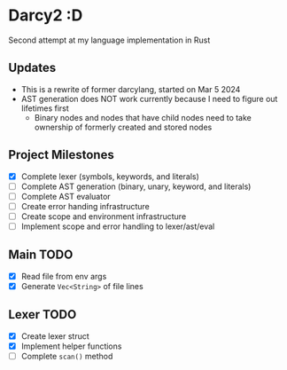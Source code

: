 # Darcy2 :D
Second attempt at my language implementation in Rust

## Updates
- This is a rewrite of former darcylang, started on Mar 5 2024
- AST generation does NOT work currently because I need to figure out lifetimes first
    - Binary nodes and nodes that have child nodes need to take ownership of formerly created and stored nodes

## Project Milestones
- [x] Complete lexer (symbols, keywords, and literals)
- [ ] Complete AST generation (binary, unary, keyword, and literals)
- [ ] Complete AST evaluator
- [ ] Create error handing infrastructure
- [ ] Create scope and environment infrastructure
- [ ] Implement scope and error handling to lexer/ast/eval

## Main TODO
- [x] Read file from env args
- [x] Generate `Vec<String>` of file lines

## Lexer TODO
- [x] Create lexer struct
- [x] Implement helper functions
- [ ] Complete `scan()` method